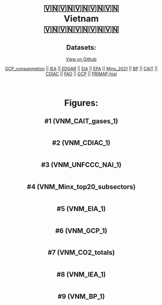 
<center>
<h1 align="center">
🇻🇳🇻🇳🇻🇳🇻🇳🇻🇳
<br>
Vietnam
<br>
🇻🇳🇻🇳🇻🇳🇻🇳🇻🇳
</h1>
<h2>Datasets:</h2>
<p><a href="https://github.com/dquintani/GreenhouseData/tree/master/country_data/VNM_Vietnam/data">View on Github</a>
<br></p><p><a href="data/VNM_GCP_consupmption.csv">GCP_consupmption</a> || <a href="data/VNM_IEA.csv">IEA</a> || <a href="data/VNM_EDGAR.csv">EDGAR</a> || <a href="data/VNM_EIA.csv">EIA</a> || <a href="data/VNM_EPA.csv">EPA</a> || <a href="data/VNM_Minx_2021.csv">Minx_2021</a> || <a href="data/VNM_BP.csv">BP</a> || <a href="data/VNM_CAIT.csv">CAIT</a> || <a href="data/VNM_CDIAC.csv">CDIAC</a> || <a href="data/VNM_FAO.csv">FAO</a> || <a href="data/VNM_GCP.csv">GCP</a> || <a href="data/VNM_PRIMAP-hist.csv">PRIMAP-hist</a></p><p><br></p>
<h1>Figures:</h1><h2>#1 (VNM_CAIT_gases_1)</h2>
<p><img alt="" src="figures/VNM_CAIT_gases_1.png" /></p><h2>#2 (VNM_CDIAC_1)</h2>
<p><img alt="" src="figures/VNM_CDIAC_1.png" /></p><h2>#3 (VNM_UNFCCC_NAI_1)</h2>
<p><img alt="" src="figures/VNM_UNFCCC_NAI_1.png" /></p><h2>#4 (VNM_Minx_top20_subsectors)</h2>
<p><img alt="" src="figures/VNM_Minx_top20_subsectors.png" /></p><h2>#5 (VNM_EIA_1)</h2>
<p><img alt="" src="figures/VNM_EIA_1.png" /></p><h2>#6 (VNM_GCP_1)</h2>
<p><img alt="" src="figures/VNM_GCP_1.png" /></p><h2>#7 (VNM_CO2_totals)</h2>
<p><img alt="" src="figures/VNM_CO2_totals.png" /></p><h2>#8 (VNM_IEA_1)</h2>
<p><img alt="" src="figures/VNM_IEA_1.png" /></p><h2>#9 (VNM_BP_1)</h2>
<p><img alt="" src="figures/VNM_BP_1.png" /></p>